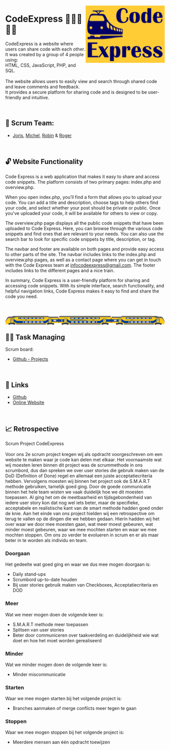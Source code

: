 <!-- -- -- -- -- -- -- -- -- -- -- -- -- -- -- -- -- -- -- -- -- -- -- -->

<img
  src="img/CodeExpress-logoBG.png"
  align="right"
  width="250" />

# CodeExpress 🚂🚃🚃🚃🚃

CodeExpress is a website where users can share code with each other.<br>
It was created by a group of 4 people using:<br> 
HTML, CSS, JavaScript, PHP, and SQL.<br>
<br>
The website allows users to easily view and search through shared code and leave comments and feedback.<br>
It provides a secure platform for sharing code and is designed to be user-friendly and intuitive.

<br/>

<!-- -- -- -- -- -- -- -- -- -- -- -- -- -- -- -- -- -- -- -- -- -- -- -->

## 👥 Scrum Team:

- [Joris](https://github.com/139388-Joris-Taam), [Michel](https://github.com/Michel-3),
[Robin](https://github.com/RobinBosma) & [Roger](https://github.com/Rogerdark)

<br/>

<!-- -- -- -- -- -- -- -- -- -- -- -- -- -- -- -- -- -- -- -- -- -- -- -->

## 🔓 Website Functionality

Code Express is a web application that makes it easy to share and access code snippets. The platform consists of two primary pages: index.php and overview.php.

When you open index.php, you'll find a form that allows you to upload your code. You can add a title and description, choose tags to help others find your code, and select whether your post should be private or public. Once you've uploaded your code, it will be available for others to view or copy.

The overview.php page displays all the public code snippets that have been uploaded to Code Express. Here, you can browse through the various code snippets and find ones that are relevant to your needs. You can also use the search bar to look for specific code snippets by title, description, or tag.

The navbar and footer are available on both pages and provide easy access to other parts of the site. The navbar includes links to the index.php and overview.php pages, as well as a contact page where you can get in touch with the Code Express team at infocodeexpress@gmail.com. The footer includes links to the different pages and a nice train.

In summary, Code Express is a user-friendly platform for sharing and accessing code snippets. With its simple interface, search functionality, and helpful navigation links, Code Express makes it easy to find and share the code you need.

<br/>

<img
  src="img/train.png"
  align="right"
  width="750" />

  <br/>
  <br/>

<!-- -- -- -- -- -- -- -- -- -- -- -- -- -- -- -- -- -- -- -- -- -- -- -->

## 🤝🏻 Task Managing

Scrum board:
- [Github - Projects](https://github.com/orgs/horizoncollege/projects/39)

<br/>

<!-- -- -- -- -- -- -- -- -- -- -- -- -- -- -- -- -- -- -- -- -- -- -- -->

## 📃 Links

- [Github](https://github.com/horizoncollege/project-2-verdieping-scrum-codeexpress)<br>
- [Online Website](https://169849.ao-alkmaar.nl/project-2-verdieping-scrum-codeexpress/page/index.php)

<br/>

<!-- -- -- -- -- -- -- -- -- -- -- -- -- -- -- -- -- -- -- -- -- -- -- -->

## 📈 Retrospective

Scrum Project CodeExpress<br>
<br>
Voor ons 2e scrum project kregen wij als opdracht voorgeschreven om een website te maken waar je code kan delen met elkaar. Het voornaamste wat wij moesten leren binnen dit project was de scrummethode in ons scrumbord, dus dan spreken we over user stories die gebruik maken van de DoD (Definition of Done) regel en allemaal een juiste acceptatiecriteria hebben.
Vervolgens moesten wij binnen het project ook de S.M.A.R.T methode gebruiken, tamelijk goed ging. Door de goede communicatie binnen het hele team wisten we vaak duidelijk hoe we dit moesten toepassen. Al ging het om de meetbaarheid en tijdsgebondenheid van iedere user story kon dat nog wel iets beter, maar de specifieke, acceptabele en realistische kant van de smart methode hadden goed onder de knie.
Aan het einde van ons project hielden wij een retrospective om terug te vallen op de dingen die we hebben gedaan. Hierin hadden wij het over waar we door mee moesten gaan, wat meer moest gebeuren, wat minder moest gebeuren, waar we mee mochten starten en waar we mee mochten stoppen. Om ons zo verder te evolueren in scrum en er als maar beter in te worden als individu en team.


### Doorgaan
Het gedeelte wat goed ging en waar we dus mee mogen doorgaan is:
-	Daily stand-ups
-	Scrumbord up-to-date houden
-	Bij user stories gebruik maken van Checkboxes, Acceptatiecriteria en DOD 

### Meer
Wat we meer mogen doen de volgende keer is:
-	S.M.A.R.T methode meer toepassen
-	Splitsen van user stories
-	Beter door communiceren over taakverdeling en duidelijkheid wie wat doet en hoe het moet worden gerealiseerd

### Minder
Wat we minder mogen doen de volgende keer is:
-	 Minder miscommunicatie

### Starten
Waar we mee mogen starten bij het volgende project is:
-	Branches aanmaken of merge conflicts meer tegen te gaan

### Stoppen
Waar we mee mogen stoppen bij het volgende project is:
-	 Meerdere mensen aan één opdracht toewijzen